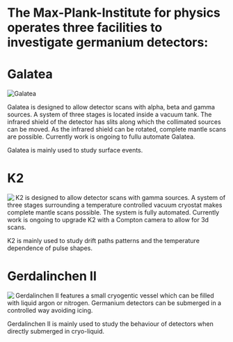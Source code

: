 ---
---

# The Max-Plank-Institute for physics operates three facilities to investigate germanium detectors:

# Galatea

![Galatea](https://drive.google.com/uc?id=0BwM7XYhFgK7oYUppM2VhQndFakk)

Galatea is designed to allow detector scans with alpha, beta and gamma sources. A system of three stages is located inside a vacuum tank. The infrared shield of the detector has slits along which the collimated sources can be moved. As the infrared shield can be rotated, complete mantle scans are possible. Currently work is ongoing to fullu automate Galatea.

Galatea is mainly used to study surface events. 

# K2

<img id="image_canv" src="https://drive.google.com/uc?id=0BwM7XYhFgK7obWxqVGNvdlg0QjA" align="left" data-rotate="180">

K2 is designed to allow detector scans with gamma sources. A system of three stages surrounding a temperature controlled vacuum cryostat makes complete mantle scans possible. The system is fully automated. Currently work is ongoing to upgrade K2 with a Compton camera to allow for 3d scans.

K2 is mainly used to study drift paths patterns and the temperature dependence of pulse shapes.

# Gerdalinchen II

<img src="https://drive.google.com/uc?id=0BwM7XYhFgK7oU3JEbVlsQ2pEZGc" align="left">
Gerdalinchen II features a small cryogentic vessel which can be filled with liquid argon or nitrogen. Germanium detectors can be submerged in a controlled way avoiding icing. 

Gerdalinchen II is mainly used to study the behaviour of detectors when directly submerged in cryo-liquid.
